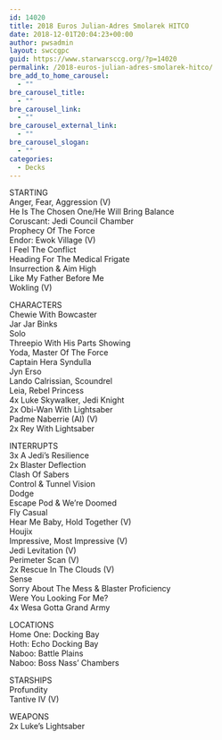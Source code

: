 ```yaml
---
id: 14020
title: 2018 Euros Julian-Adres Smolarek HITCO
date: 2018-12-01T20:04:23+00:00
author: pwsadmin
layout: swccgpc
guid: https://www.starwarsccg.org/?p=14020
permalink: /2018-euros-julian-adres-smolarek-hitco/
bre_add_to_home_carousel:
  - ""
bre_carousel_title:
  - ""
bre_carousel_link:
  - ""
bre_carousel_external_link:
  - ""
bre_carousel_slogan:
  - ""
categories:
  - Decks
---
```

STARTING  
Anger, Fear, Aggression (V)  
He Is The Chosen One/He Will Bring Balance  
Coruscant: Jedi Council Chamber  
Prophecy Of The Force  
Endor: Ewok Village (V)  
I Feel The Conflict  
Heading For The Medical Frigate  
Insurrection & Aim High  
Like My Father Before Me  
Wokling (V)

CHARACTERS  
Chewie With Bowcaster  
Jar Jar Binks  
Solo  
Threepio With His Parts Showing  
Yoda, Master Of The Force  
Captain Hera Syndulla  
Jyn Erso  
Lando Calrissian, Scoundrel  
Leia, Rebel Princess  
4x Luke Skywalker, Jedi Knight  
2x Obi-Wan With Lightsaber  
Padme Naberrie (AI) (V)  
2x Rey With Lightsaber

INTERRUPTS  
3x A Jedi&#8217;s Resilience  
2x Blaster Deflection  
Clash Of Sabers  
Control & Tunnel Vision  
Dodge  
Escape Pod & We&#8217;re Doomed  
Fly Casual  
Hear Me Baby, Hold Together (V)  
Houjix  
Impressive, Most Impressive (V)  
Jedi Levitation (V)  
Perimeter Scan (V)  
2x Rescue In The Clouds (V)  
Sense  
Sorry About The Mess & Blaster Proficiency  
Were You Looking For Me?  
4x Wesa Gotta Grand Army

LOCATIONS  
Home One: Docking Bay  
Hoth: Echo Docking Bay  
Naboo: Battle Plains  
Naboo: Boss Nass&#8217; Chambers

STARSHIPS  
Profundity  
Tantive IV (V)

WEAPONS  
2x Luke&#8217;s Lightsaber